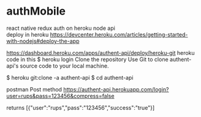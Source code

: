 # authMobile
react native redux auth  on heroku node api  
deploy in heroku
https://devcenter.heroku.com/articles/getting-started-with-nodejs#deploy-the-app

https://dashboard.heroku.com/apps/authent-api/deploy/heroku-git  heroku code in this 
$ heroku login
Clone the repository
Use Git to clone authent-api's source code to your local machine.

$ heroku git:clone -a authent-api
$ cd authent-api


postman Post method 
 https://authent-api.herokuapp.com/login?user=rups&pass=123456&compress=false
 
 returns
 [{"user":"rups","pass":"123456","success":"true"}]
